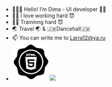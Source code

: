 - 👨🏽‍💻 Hello! I’m Dima - UI developer 🧞‍♂️
- 💪🏾 I love working hard 😈
- 💪🏾 Traininng hard 😈
- 🌏 Travel 🌏 & 🇯🇲Dancehall🇯🇲
- 📫 You can write me to Larra12@ya.ru
- <img src="https://github.com/Apolinapolis/Apolinapolis/blob/main/download_24110.png" width="100"><img src="https://github.com/Apolinapolis/Apolinapolis/blob/main/css logo.phg" width="100">
